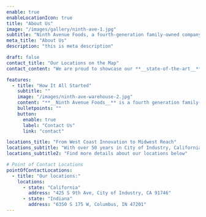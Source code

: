 ```yaml
---
enable: true
enableLocationIcon: true
title: "About Us"
image: "/images/gallery/ninth-ave-1.jpg"
subtitle: "Ninth Avenue Foods, a fourth-generation family-owned company, blends 50+ years of dairy expertise with state-of-the-art facilities in California and Indiana"
meta_title: "About Us"
description: "this is meta description"

draft: false
contact_title: "Our Locations on the Map"
contact_content: "We are proud to showcase our **__state-of-the-art__** manufacturing facilities\n**Here’s where you can find us:**"

features:
  - title: "How It All Started"
    subtitle: ""
    image: "/images/ninth-ave-warehouse-2.jpg"
    content: "**__Ninth Avenue Foods__** is a fourth generation family-owned and operated company with a long standing history of quality and service in the dairy industry. **As innovation has led to growth and success, family values and commitment to quality has remained the same.**\n\nOur new state-of-the-art **ESL manufacturing facility** and over **50 years** of experience in the industry will take your products from concept state to successful launch with ease. At **__Ninth Avenue Foods__** we offer a personal touch and do our best to go the extra mile for our customers."
    bulletpoints: ""
    button:
      enable: true
      label: "Contact Us"
      link: "contact"

locations_title: "From West Coast Innovation to Midwest Reach"
locations_subtitle: "With over 50 years in City of Industry, California, Ninth Avenue Foods is built on quality, innovation, and family values. Our new, state-of-the-art facility in Columbus, Indiana brings that same commitment to the heart of the Midwest"
locations_subtitle2: "Find more details about our locations below"

# Point of Contact Locations
pointOfContactLocations:
  - title: "Our locations:"
    locations:
      - state: "California"
        address: "425 S 9th Ave, City of Industry, CA 91746"
      - state: "Indiana"
        address: "6350 S 175 W, Columbus, IN 47201"
---
```

